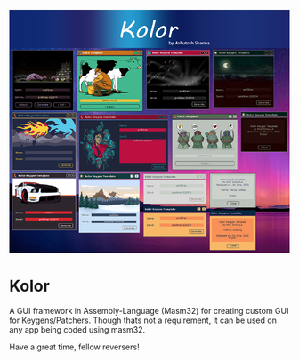 ![Alt text](info.png "Info")

# Kolor
 A GUI framework in Assembly-Language (Masm32) for creating custom GUI for Keygens/Patchers.
 Though thats not a requirement, it can be used on any app being coded using masm32.
 
 Have a great time, fellow reversers!
